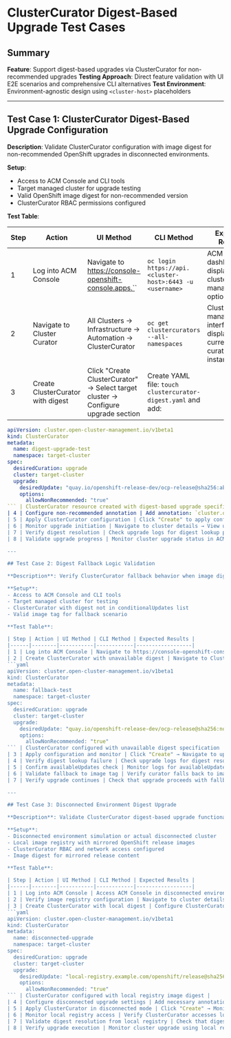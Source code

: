 # ClusterCurator Digest-Based Upgrade Test Cases

## Summary

**Feature**: Support digest-based upgrades via ClusterCurator for non-recommended upgrades
**Testing Approach**: Direct feature validation with UI E2E scenarios and comprehensive CLI alternatives
**Test Environment**: Environment-agnostic design using `<cluster-host>` placeholders

---

## Test Case 1: ClusterCurator Digest-Based Upgrade Configuration

**Description**: Validate ClusterCurator configuration with image digest for non-recommended OpenShift upgrades in disconnected environments.

**Setup**: 
- Access to ACM Console and CLI tools
- Target managed cluster for upgrade testing
- Valid OpenShift image digest for non-recommended version
- ClusterCurator RBAC permissions configured

**Test Table**:

| Step | Action | UI Method | CLI Method | Expected Results |
|------|--------|-----------|------------|------------------|
| 1 | Log into ACM Console | Navigate to https://console-openshift-console.apps.`<cluster-host>` | `oc login https://api.<cluster-host>:6443 -u <username>` | ACM Console dashboard displays with cluster management options |
| 2 | Navigate to Cluster Curator | All Clusters → Infrastructure → Automation → ClusterCurator | `oc get clustercurators --all-namespaces` | ClusterCurator management interface displays current curator instances |
| 3 | Create ClusterCurator with digest | Click "Create ClusterCurator" → Select target cluster → Configure upgrade section | Create YAML file: `touch clustercurator-digest.yaml` and add:
```yaml
apiVersion: cluster.open-cluster-management.io/v1beta1
kind: ClusterCurator
metadata:
  name: digest-upgrade-test
  namespace: target-cluster
spec:
  desiredCuration: upgrade
  cluster: target-cluster
  upgrade:
    desiredUpdate: "quay.io/openshift-release-dev/ocp-release@sha256:abc123def456"
    options:
      allowNonRecommended: "true"
``` | ClusterCurator resource created with digest-based upgrade specification |
| 4 | Configure non-recommended annotation | Add annotation: `cluster.open-cluster-management.io/upgrade-allow-non-recommended: \"true\"` | `oc annotate clustercurator digest-upgrade-test -n target-cluster cluster.open-cluster-management.io/upgrade-allow-non-recommended="true"` | Non-recommended upgrade annotation applied successfully |
| 5 | Apply ClusterCurator configuration | Click "Create" to apply configuration | `oc apply -f clustercurator-digest.yaml` | ClusterCurator resource created and accepted by cluster |
| 6 | Monitor upgrade initiation | Navigate to cluster details → View upgrade status | `oc get clustercurator digest-upgrade-test -n target-cluster -o yaml` | ClusterCurator status shows upgrade initiated with digest validation |
| 7 | Verify digest resolution | Check upgrade logs for digest lookup process | `oc logs -n target-cluster -l job-name=curator-job-digest-upgrade-test` | Logs show successful digest resolution from conditionalUpdates list |
| 8 | Validate upgrade progress | Monitor cluster upgrade status in ACM Console | `oc get clusterversion --kubeconfig=target-cluster-kubeconfig` | Cluster upgrade progresses using specified image digest |

---

## Test Case 2: Digest Fallback Logic Validation

**Description**: Verify ClusterCurator fallback behavior when image digest is unavailable in conditionalUpdates list.

**Setup**:
- Access to ACM Console and CLI tools
- Target managed cluster for testing
- ClusterCurator with digest not in conditionalUpdates list
- Valid image tag for fallback scenario

**Test Table**:

| Step | Action | UI Method | CLI Method | Expected Results |
|------|--------|-----------|------------|------------------|
| 1 | Log into ACM Console | Navigate to https://console-openshift-console.apps.`<cluster-host>` | `oc login https://api.<cluster-host>:6443 -u <username>` | ACM Console access with cluster management capabilities |
| 2 | Create ClusterCurator with unavailable digest | Navigate to ClusterCurator creation → Configure with non-existent digest | Create YAML: `touch clustercurator-fallback.yaml` and add:
```yaml
apiVersion: cluster.open-cluster-management.io/v1beta1
kind: ClusterCurator
metadata:
  name: fallback-test
  namespace: target-cluster
spec:
  desiredCuration: upgrade
  cluster: target-cluster
  upgrade:
    desiredUpdate: "quay.io/openshift-release-dev/ocp-release@sha256:nonexistent123"
    options:
      allowNonRecommended: "true"
``` | ClusterCurator configured with unavailable digest specification |
| 3 | Apply configuration and monitor | Click "Create" → Navigate to upgrade monitoring | `oc apply -f clustercurator-fallback.yaml` | ClusterCurator resource created successfully |
| 4 | Verify digest lookup failure | Check upgrade logs for digest resolution attempts | `oc logs -n target-cluster -l job-name=curator-job-fallback-test \| grep "digest"` | Logs show digest not found in conditionalUpdates list |
| 5 | Confirm availableUpdates check | Monitor logs for availableUpdates list verification | `oc logs -n target-cluster -l job-name=curator-job-fallback-test \| grep "availableUpdates"` | System checks availableUpdates list for digest availability |
| 6 | Validate fallback to image tag | Verify curator falls back to image tag approach | `oc get clustercurator fallback-test -n target-cluster -o jsonpath='{.status.conditions[*].message}'` | Status indicates fallback to image tag for backward compatibility |
| 7 | Verify upgrade continues | Check that upgrade proceeds with fallback logic | `oc get clusterversion --kubeconfig=target-cluster-kubeconfig -o jsonpath='{.status.desired.image}'` | Upgrade proceeds using image tag fallback method |

---

## Test Case 3: Disconnected Environment Digest Upgrade

**Description**: Validate ClusterCurator digest-based upgrade functionality in disconnected environment scenarios.

**Setup**:
- Disconnected environment simulation or actual disconnected cluster
- Local image registry with mirrored OpenShift release images
- ClusterCurator RBAC and network access configured
- Image digest for mirrored release content

**Test Table**:

| Step | Action | UI Method | CLI Method | Expected Results |
|------|--------|-----------|------------|------------------|
| 1 | Log into ACM Console | Access ACM Console in disconnected environment: https://console-openshift-console.apps.`<cluster-host>` | `oc login https://api.<cluster-host>:6443 -u <username>` | ACM Console access in disconnected environment |
| 2 | Verify image registry configuration | Navigate to cluster details → Check image registry settings | `oc get imagecontentsourcepolicy` and `oc get images.config.openshift.io cluster -o yaml` | Image registry configured for disconnected operations |
| 3 | Create ClusterCurator with local digest | Configure ClusterCurator with local registry digest | Create YAML: `touch clustercurator-disconnected.yaml` and add:
```yaml
apiVersion: cluster.open-cluster-management.io/v1beta1
kind: ClusterCurator
metadata:
  name: disconnected-upgrade
  namespace: target-cluster
spec:
  desiredCuration: upgrade
  cluster: target-cluster
  upgrade:
    desiredUpdate: "local-registry.example.com/openshift/release@sha256:localdigest123"
    options:
      allowNonRecommended: "true"
``` | ClusterCurator configured with local registry image digest |
| 4 | Configure disconnected upgrade settings | Add necessary annotations and configurations for disconnected upgrade | `oc annotate clustercurator disconnected-upgrade -n target-cluster cluster.open-cluster-management.io/upgrade-allow-non-recommended="true"` | Disconnected upgrade configuration applied |
| 5 | Apply ClusterCurator in disconnected mode | Click "Create" → Monitor for disconnected-specific behavior | `oc apply -f clustercurator-disconnected.yaml` | ClusterCurator resource applied successfully in disconnected environment |
| 6 | Monitor local registry access | Verify ClusterCurator accesses local image registry | `oc logs -n target-cluster -l job-name=curator-job-disconnected-upgrade \| grep "local-registry"` | Logs show successful access to local image registry |
| 7 | Validate digest resolution from local registry | Check that digest is resolved from local registry content | `oc get clustercurator disconnected-upgrade -n target-cluster -o jsonpath='{.status.conditions[*].message}'` | Status confirms digest resolution from local registry |
| 8 | Verify upgrade execution | Monitor cluster upgrade using local registry digest | `oc get clusterversion --kubeconfig=target-cluster-kubeconfig -o jsonpath='{.status.desired.image}'` | Cluster upgrade proceeds using local registry digest successfully |